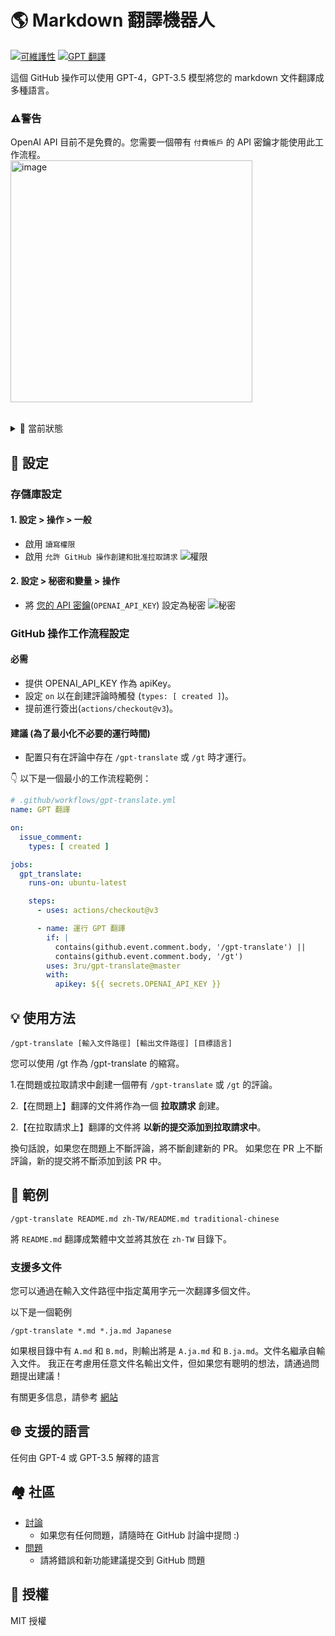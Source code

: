 # 🌎 Markdown 翻譯機器人
[![可維護性](https://api.codeclimate.com/v1/badges/a13ea4f37913ba6ba570/maintainability)](https://codeclimate.com/github/3ru/gpt-translate/maintainability)
[![GPT 翻譯](https://github.com/3ru/gpt-translate/actions/workflows/gpt-translate.yml/badge.svg)](https://github.com/3ru/gpt-translate/actions/workflows/gpt-translate.yml)

這個 GitHub 操作可以使用 GPT-4，GPT-3.5 模型將您的 markdown 文件翻譯成多種語言。

### ⚠️**警告**
OpenAI API 目前不是免費的。您需要一個帶有 `付費帳戶` 的 API 密鑰才能使用此工作流程。  
<img width="387" alt="image" src="https://github.com/3ru/gpt-translate/assets/69892552/8c803edb-85ef-41ee-a4be-be52b3a30eba">

<br/>

<details><summary>🧐 當前狀態</summary>
<p>

- 此操作僅支援翻譯 **markdown(`.md`) 和 markdown-jsx(`.mdx`) 文件**。

- 命令只能由具有 **對存儲庫有寫權限的個人** 執行。

這些限制防止了非信任方濫用 API。

</p>
</details> 

## 🔧 設定

### 存儲庫設定

#### 1. 設定 > 操作 > 一般

- 啟用 `讀寫權限`
- 啟用 `允許 GitHub 操作創建和批准拉取請求`
  ![權限](https://user-images.githubusercontent.com/69892552/228692074-d8d009a8-9272-4023-97b1-3cbc637d5d84.jpg)

#### 2. 設定 > 秘密和變量 > 操作

- 將 [您的 API 密鑰](https://platform.openai.com/account/api-keys)(`OPENAI_API_KEY`) 設定為秘密
  ![秘密](https://user-images.githubusercontent.com/69892552/228692421-22d7db33-4e32-4f28-b166-45b4d3ce2b11.jpg)


### GitHub 操作工作流程設定

#### 必需
- 提供 OPENAI_API_KEY 作為 apiKey。
- 設定 `on` 以在創建評論時觸發 (`types: [ created ]`)。
- 提前進行簽出(`actions/checkout@v3`)。

#### 建議 (為了最小化不必要的運行時間)
- 配置只有在評論中存在 `/gpt-translate` 或 `/gt` 時才運行。


👇 以下是一個最小的工作流程範例：
```yaml
# .github/workflows/gpt-translate.yml
name: GPT 翻譯

on:
  issue_comment:
    types: [ created ]

jobs:
  gpt_translate:
    runs-on: ubuntu-latest

    steps:
      - uses: actions/checkout@v3

      - name: 運行 GPT 翻譯
        if: |
          contains(github.event.comment.body, '/gpt-translate') || 
          contains(github.event.comment.body, '/gt')
        uses: 3ru/gpt-translate@master
        with:
          apikey: ${{ secrets.OPENAI_API_KEY }}
```


## 💡 使用方法

```
/gpt-translate [輸入文件路徑] [輸出文件路徑] [目標語言] 
```
您可以使用 /gt 作為 /gpt-translate 的縮寫。

1.在問題或拉取請求中創建一個帶有 `/gpt-translate` 或 `/gt` 的評論。

2.【在問題上】翻譯的文件將作為一個 **拉取請求** 創建。

2.【在拉取請求上】翻譯的文件將 **以新的提交添加到拉取請求中**。

換句話說，如果您在問題上不斷評論，將不斷創建新的 PR。
如果您在 PR 上不斷評論，新的提交將不斷添加到該 PR 中。

## 📝 範例
```
/gpt-translate README.md zh-TW/README.md traditional-chinese
```
將 `README.md` 翻譯成繁體中文並將其放在 `zh-TW` 目錄下。

### 支援多文件

您可以通過在輸入文件路徑中指定萬用字元一次翻譯多個文件。

以下是一個範例
```
/gpt-translate *.md *.ja.md Japanese
```
如果根目錄中有 `A.md` 和 `B.md`，則輸出將是 `A.ja.md` 和 `B.ja.md`。文件名繼承自輸入文件。
我正在考慮用任意文件名輸出文件，但如果您有聰明的想法，請通過問題提出建議！

有關更多信息，請參考 [網站](https://g-t.vercel.app/docs/references/path-builder)

## 🌐 支援的語言
任何由 GPT-4 或 GPT-3.5 解釋的語言

## 🏘️ 社區
- [討論](https://github.com/3ru/gpt-translate/discussions)
  - 如果您有任何問題，請隨時在 GitHub 討論中提問 :)
- [問題](https://github.com/3ru/gpt-translate/issues)
  - 請將錯誤和新功能建議提交到 GitHub 問題

## 📃 授權
MIT 授權